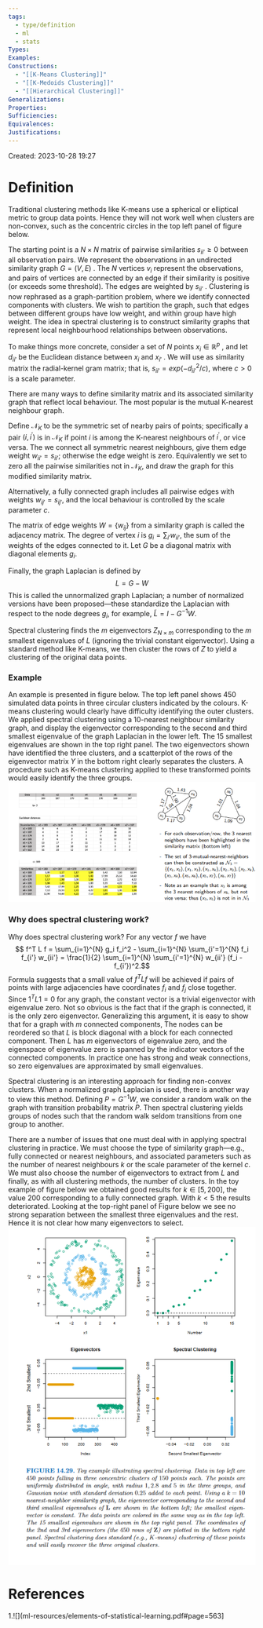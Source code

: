 ```yaml
---
tags:
  - type/definition
  - ml
  - stats
Types: 
Examples: 
Constructions:
  - "[[K-Means Clustering]]"
  - "[[K-Medoids Clustering]]"
  - "[[Hierarchical Clustering]]"
Generalizations: 
Properties: 
Sufficiencies: 
Equivalences: 
Justifications:
---
```

Created: 2023-10-28 19:27
# Definition

Traditional clustering methods like K-means use a spherical or elliptical metric to group data points. Hence they will not work well when clusters are non-convex, such as the concentric circles in the top left panel of figure below.

The starting point is a $N \times N$ matrix of pairwise similarities $s_{ii'} \geq 0$ between all observation pairs. We represent the observations in an undirected similarity graph $G = (V, E)$ . The $N$ vertices $v_i$ represent the observations, and pairs of vertices are connected by an edge if their similarity is positive (or exceeds some threshold). The edges are weighted by $s_{ii'}$ . Clustering is now rephrased as a graph-partition problem, where we identify connected components with clusters. We wish to partition the graph, such that edges between different groups have low weight, and within group have high weight. The idea in spectral clustering is to construct similarity graphs that represent local neighbourhood relationships between observations.

To make things more concrete, consider a set of $N$ points $x_i \in \mathbb{R}^p$ , and let $d_{ii'}$ be the Euclidean distance between $x_i$ and $x_{i'}$ . We will use as similarity matrix the radial-kernel gram matrix; that is, $s_{ii'} = exp(-d^2_{ii'}/c)$, where $c>0$ is a scale parameter.

There are many ways to define similarity matrix and its associated similarity graph that reflect local behaviour. The most popular is the mutual K-nearest neighbour graph. 

Define $\mathcal{N}_K$ to be the symmetric set of nearby pairs of points; specifically a pair $(i, i^{'})$
is in $\mathcal{N}_K$ if point $i$ is among the K-nearest neighbours of $i^{'}$, or vice versa. The we connect all symmetric nearest neighbours, give them edge weight $w_{ii'} = s_{ii'}$; otherwise the edge weight is zero. Equivalently we set to zero all the pairwise similarities not in $\mathcal{N}_K$, and draw the graph for this modified similarity matrix. 

Alternatively, a fully connected graph includes all pairwise edges with weights $w_{ij'} = s_{ij'}$, and the local behaviour is controlled by the scale parameter $c$.

The matrix of edge weights $W = \{w_{ij}\}$ from a similarity graph is called the adjacency matrix. The degree of vertex $i$ is $g_i = \sum_{i'} w_{ii'}$, the sum of the weights of the edges connected to it. Let $G$ be a diagonal matrix with diagonal elements $g_i$.

Finally, the graph Laplacian is defined by
$$L=G−W$$
This is called the unnormalized graph Laplacian; a number of normalized versions have been proposed—these standardize the Laplacian with respect to the node degrees $g_i$, for example, $\tilde{L} = I - G^{-1}W$.

Spectral clustering finds the $m$ eigenvectors $Z_{N \times m}$ corresponding to the $m$ smallest eigenvalues of $L$ (ignoring the trivial constant eigenvector). Using a standard method like K-means, we then cluster the rows of $Z$ to yield a clustering of the original data points.

### Example
An example is presented in figure below. The top left panel shows 450 simulated data points in three circular clusters indicated by the colours. K-means clustering would clearly have difficulty identifying the outer clusters. We applied spectral clustering using a 10-nearest neighbour similarity graph, and display the eigenvector corresponding to the second and third smallest eigenvalue of the graph Laplacian in the lower left. The 15 smallest eigenvalues are shown in the top right panel. The two eigenvectors shown have identified the three clusters, and a scatterplot of the rows of the eigenvector matrix $Y$ in the bottom right clearly separates the clusters. A procedure such as K-means clustering applied to these transformed points would easily identify the three groups.
![](/img/stats-cluster-spectral.png)
### Why does spectral clustering work?
Why does spectral clustering work? For any vector $f$ we have
$$
f^T L f = \sum_{i=1}^{N} g_i f_i^2 - \sum_{i=1}^{N} \sum_{i'=1}^{N} f_i f_{i'} w_{ii'}
= \frac{1}{2} \sum_{i=1}^{N} \sum_{i'=1}^{N} w_{ii'} (f_i - f_{i'})^2.​
$$
Formula suggests that a small value of $f^T L f$ will be achieved if pairs of points with large adjacencies have coordinates $f_i$ and $f_j$ close together. Since $1^T L 1 = 0$ for any graph, the constant vector is a trivial eigenvector with eigenvalue zero. Not so obvious is the fact that if the graph is connected, it is the only zero eigenvector. Generalizing this argument, it is easy to show that for a graph with $m$ connected components, The nodes can be reordered so that $L$ is block diagonal with a block for each connected component. Then $L$ has $m$ eigenvectors of eigenvalue zero, and the eigenspace of eigenvalue zero is spanned by the indicator vectors of the connected components. In practice one has strong and weak connections, so zero eigenvalues are approximated by small eigenvalues.

Spectral clustering is an interesting approach for finding non-convex clusters. When a normalized graph Laplacian is used, there is another way to view this method. Defining $P = G^{-1}W$, we consider a random walk on the graph with transition probability matrix $P$. Then spectral clustering yields groups of nodes such that the random walk seldom transitions from one group to another.

There are a number of issues that one must deal with in applying spectral clustering in practice. We must choose the type of similarity graph—e.g., fully connected or nearest neighbours, and associated parameters such as the number of nearest neighbours $k$ or the scale parameter of the kernel $c$. We must also choose the number of eigenvectors to extract from $L$ and finally, as with all clustering methods, the number of clusters. In the toy example of figure below we obtained good results for $k \in [5, 200]$, the value 200 corresponding to a fully connected graph. With $k < 5$ the results deteriorated. Looking at the top-right panel of Figure below we see no strong separation between the smallest three eigenvalues and the rest. Hence it is not clear how many eigenvectors to select.
![](/img/esl-figure-14.29.png)

# References
1.![](ml-resources/elements-of-statistical-learning.pdf#page=563]